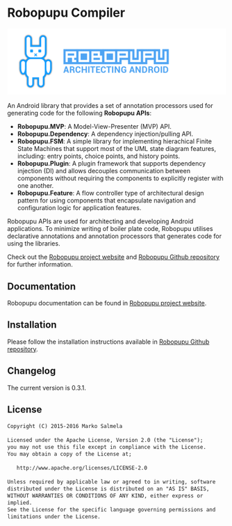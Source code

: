 # Robopupu Compiler

<img src="https://github.com/Fuusio/Robopupu/blob/master/images/robopupu_header_image.png" alt="robopupu mascot"/>

An Android library that provides a set of annotation processors used for generating code for the following **Robopupu APIs**:

* **Robopupu.MVP**: A Model-View-Presenter (MVP) API.
* **Robopupu.Dependency**: A dependency injection/pulling API.
* **Robopupu.FSM**: A simple library for implementing hierachical Finite State Machines that support most of the UML state diagram features, including: entry points, choice points, and history points.
* **Robopupu.Plugin**: A plugin framework that supports dependency injection (DI) and allows decouples communication between components without requiring the components to explicitly register with one another.
* **Robopupu.Feature**: A flow controller type of architectural design pattern for using components that encapsulate navigation and configuration logic for application features.

Robopupu APIs are used for architecting and developing Android applications. To minimize writing of boiler plate code, Robopupu utilises declarative annotations and annotation processors that generates code for using the libraries.

Check out the [Robopupu project website](http://robopupu.com/) and [Robopupu Github repository](https://github.com/Fuusio/Robopupu) for further information.


## Documentation
Robopupu documentation can be found in [Robopupu project website](http://robopupu.com/). 

## Installation
Please follow the installation instructions available in [Robopupu Github repository](https://github.com/Fuusio/Robopupu).

## Changelog
The current version is 0.3.1.

## License
```
Copyright (C) 2015-2016 Marko Salmela

Licensed under the Apache License, Version 2.0 (the "License");
you may not use this file except in compliance with the License.
You may obtain a copy of the License at;

   http://www.apache.org/licenses/LICENSE-2.0

Unless required by applicable law or agreed to in writing, software
distributed under the License is distributed on an "AS IS" BASIS,
WITHOUT WARRANTIES OR CONDITIONS OF ANY KIND, either express or implied.
See the License for the specific language governing permissions and
limitations under the License.
```
